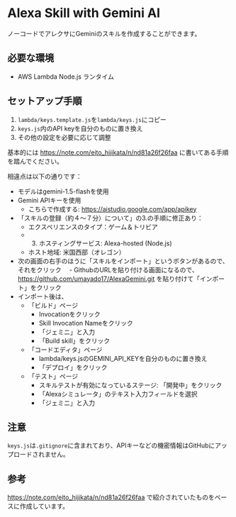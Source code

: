 # Alexa Skill with Gemini AI

ノーコードでアレクサにGeminiのスキルを作成することができます。

## 必要な環境

- AWS Lambda Node.js ランタイム

## セットアップ手順

1. `lambda/keys.template.js`を`lambda/keys.js`にコピー
2. `keys.js`内のAPI keyを自分のものに置き換え
3. その他の設定を必要に応じて調整

基本的には
https://note.com/eito_hijikata/n/nd81a26f26faa
に書いてある手順を踏んでください。

相違点は以下の通りです：

- モデルはgemini-1.5-flashを使用
- Gemini APIキーを使用
  - こちらで作成する:
    https://aistudio.google.com/app/apikey
- 「スキルの登録（約４～７分）について」の3.の手順に修正あり：
  - エクスペリエンスのタイプ：ゲーム＆トリビア
  - 3. ホスティングサービス: Alexa-hosted (Node.js)
  - ホスト地域: 米国西部（オレゴン）
- 次の画面の右手のほうに「スキルをインポート」というボタンがあるので、それをクリック
　- GithubのURLを貼り付ける画面になるので、
    https://github.com/umayado17/AlexaGemini.git
    を貼り付けて「インポート」をクリック
- インポート後は、
  - 「ビルド」ページ
    - Invocationをクリック
    - Skill Invocation Nameをクリック
    - 「ジェミニ」と入力
    - 「Build skill」をクリック
  - 「コードエディタ」ページ
    - lambda/keys.jsのGEMINI_API_KEYを自分のものに置き換え
    - 「デプロイ」をクリック
  - 「テスト」ページ
    - スキルテストが有効になっているステージ: 「開発中」をクリック
    - 「Alexaシミュレータ」のテキスト入力フィールドを選択
    - 「ジェミニ」と入力
    
## 注意
`keys.js`は`.gitignore`に含まれており、APIキーなどの機密情報はGitHubにアップロードされません。

## 参考

https://note.com/eito_hijikata/n/nd81a26f26faa
で紹介されていたものをベースに作成しています。
